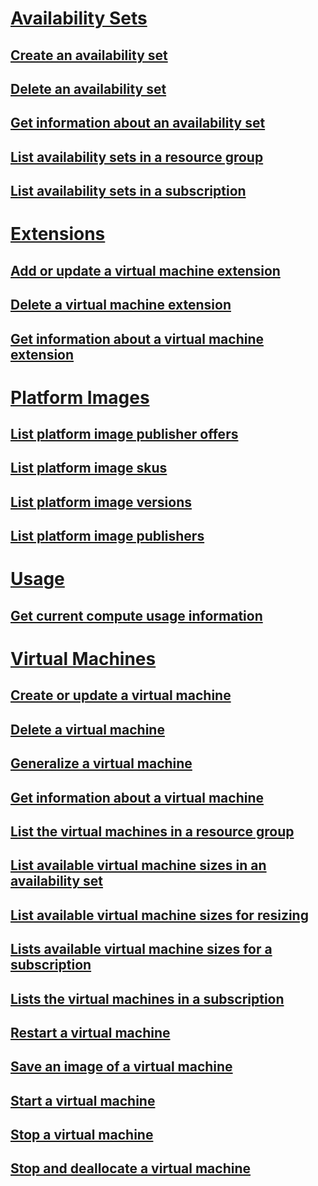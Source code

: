 # [Availability Sets](availabilitysets/availabilitysets-rest-api.md)
## [Create an availability set](availabilitysets/availabilitysets-create.md)
## [Delete an availability set](availabilitysets/availabilitysets-delete.md)
## [Get information about an availability set](availabilitysets/availabilitysets-get.md)
## [List availability sets in a resource group](availabilitysets/availabilitysets-list-resource-group.md)
## [List availability sets in a subscription](availabilitysets/availabilitysets-list-subscription.md)
# [Extensions](extensions/extensions-rest-api.md)
## [Add or update a virtual machine extension](extensions/extensions-add-or-update.md)
## [Delete a virtual machine extension](extensions/extensions-delete.md)
## [Get information about a virtual machine extension](extensions/extensions-get.md)
# [Platform Images](platformimages/platformimages-rest-api.md)
## [List platform image publisher offers](platformimages/platformimages-list-publisher-offers.md)
## [List platform image skus](platformimages/platformimages-list-publisher-offer-skus.md)
## [List platform image versions](platformimages/platformimages-list-publisher-offer-sku-versions.md)
## [List platform image publishers](platformimages/platformimages-list-publishers.md)
# [Usage](usage/usage-rest-api.md)
## [Get current compute usage information](usage/usage-get.md)
# [Virtual Machines](virtualmachines/virtualmachines-rest-api.md)
## [Create or update a virtual machine](virtualmachines/virtualmachines-create-or-update.md)
## [Delete a virtual machine](virtualmachines/virtualmachines-delete.md)
## [Generalize a virtual machine](virtualmachines/virtualmachines-generalize.md)
## [Get information about a virtual machine](virtualmachines/virtualmachines-get.md)
## [List the virtual machines in a resource group](virtualmachines/virtualmachines-list-resource-group.md)
## [List available virtual machine sizes in an availability set](virtualmachines/virtualmachines-list-sizes-availability-set.md)
## [List available virtual machine sizes for resizing](virtualmachines/virtualmachines-list-sizes-for-resizing.md)
## [Lists available virtual machine sizes for a subscription](virtualmachines/virtualmachines-list-sizes-region.md)
## [Lists the virtual machines in a subscription](virtualmachines/virtualmachines-list-subscription.md)
## [Restart a virtual machine](virtualmachines/virtualmachines-restart.md)
## [Save an image of a virtual machine](virtualmachines/virtualmachines-save-image.md)
## [Start a virtual machine](virtualmachines/virtualmachines-start.md)
## [Stop a virtual machine](virtualmachines/virtualmachines-stop.md)
## [Stop and deallocate a virtual machine](virtualmachines/virtualmachines-stop-deallocate.md)


